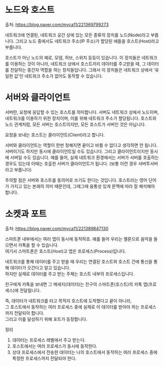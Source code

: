 # 노드와 호스트

출처: https://blog.naver.com/myca11/221369799273

네트워크에 연결된, 네트워크 공간 상에 있는 모든 종류의 장치를 노드(Node)라고 부릅니다.
그리고 노드 중에서도 네트워크 주소(IP 주소)가 할당된 애들을 호스트(Host)라고 부릅니다.

호스트가 아닌 노드의 예로, 모뎀, 허브, 스위치 등등이 있습니다. 이 장치들은 네트워크를 이용하는 것이 아니라, 네트워크 상에서 호스트끼리 데이터를 주고받을 때, 그 데이터를 전달하는 중간자 역할을 하는 장치들입니다. 그래서 이 장치들은 네트워크 상에서 '유일한 값'인 네트워크 주소가 없어도 동작할 수 있습니다.


# 서버와 클라이언트

서버란, 요청에 응답할 수 있는 호스트를 의미합니다.
서버도 네트워크 상에서 노드이며, 네트워크를 이용하기 위한 장치이며, 이를 위해 네트워크 주소가 할당됩니다.
호스트와 노드 관계처럼, 모든 서버는 호스트이지만, 모든 호스트가 서버인 것은 아닙니다.

요청을 보내는 호스트는 클라이언트(Client)라고 합니다.

서버와 클라이언트는 역할이 한번 정해지면 끝이고 바뀔 수 없다고 생각하면 안 됩니다. 서버이기도 하지만 동시에 클라이언트일 수도 있습니다. 그리고 클라이언트이지만 동시에 서버일 수도 있습니다. 예를 들어, 실제 네트워크 환경에서는 서버가 서버를 호출하는 경우도 있는데 이때는 호출한 서버가 클라이언트가 됩니다. (보통 이런 경우 서버투서버 라고 부릅니다)

주의할 점은 서버와 호스트를 동의어로 쓰기도 한다는 것입니다. 호스트라는 영어 단어가 가지고 있는 본래의 의미 때문인데, 그때그때 융통성 있게 문맥에 따라 잘 해석해야 합니다.

# 소켓과 포트

출처: https://blog.naver.com/myca11/221389847130

스마트폰 내부에서는 여러 앱이 동시에 동작하죠. 예를 들어 우리는 멜론으로 음악을 들으면서 카톡을 할 수 있습니다.<br>
여기서 스마트폰은 호스트(Host)고 앱은 프로세스(Process)입니다.

네트워크를 통해 데이터를 주고 받을 때 우리는 연결된 호스트와 호스트 간에 통신을 통해 데이터가 오간다고 알고 있습니다.<br>
하지만 실제로 데이터를 주고 받는 주체는 호스트 내부의 프로세스입니다.

친구에게 카톡을 보내면 그 메세지(데이터)는 친구의 스마트폰(호스트)의 카톡 앱(프로세스)에 전달됩니다.

즉, 데이터가 네트워크를 타고 목적지 호스트에 도착했다고 끝이 아니라,<br>
그 호스트에서 동작하는 여러 프로세스 중에 실제로 이 데이터를 받아야 하는 프로세스까지 전달되야 합니다.<br>
그리고 이를 달성하기 위해 포트가 등장합니다.

정리
1. 데이터는 프로세스 레벨에서 주고 받는다.
2. 호스트에서는 여러 프로세스가 동시에 동작한다.
3. 상대 프로세스에서 전송한 데이터는 나의 호스트에서 동작하는 여러 프로세스 중에 특정한 프로세스까지 전달되야 한다.

